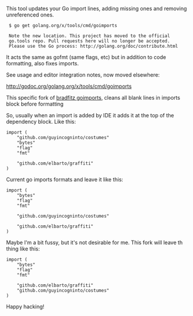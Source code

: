 This tool updates your Go import lines, adding missing ones and
removing unreferenced ones.

     $ go get golang.org/x/tools/cmd/goimports

     Note the new location. This project has moved to the official
     go.tools repo. Pull requests here will no longer be accepted.
     Please use the Go process: http://golang.org/doc/contribute.html

It acts the same as gofmt (same flags, etc) but in addition to code
formatting, also fixes imports.

See usage and editor integration notes, now moved elsewhere:

   http://godoc.org/golang.org/x/tools/cmd/goimports
   
This specific fork of [bradfitz goimports](https://github.com/bradfitz/goimports), cleans all blank lines in imports block before formatting

So, usually when an import is added by IDE it adds it at the top of the dependency block. Like this:
```
import (
    "github.com/guyincogninto/costumes"
    "bytes"
    "flag"
    "fmt"

    "github.com/elbarto/graffiti"
)
```

Current go imports formats and leave it like this:

```
import (
    "bytes"
    "flag"
    "fmt"

    "github.com/guyincogninto/costumes"

    "github.com/elbarto/graffiti"
)
```

Maybe I'm a bit fussy, but it's not desirable for me. This fork will leave th thing like this:
```
import (
    "bytes"
    "flag"
    "fmt"

    "github.com/elbarto/graffiti"
    "github.com/guyincogninto/costumes"
)
```

Happy hacking!
